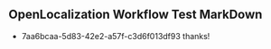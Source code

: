 ## OpenLocalization Workflow Test MarkDown
* 7aa6bcaa-5d83-42e2-a57f-c3d6f013df93 
thanks!<!--HONumber=Mar16_HO3-->
